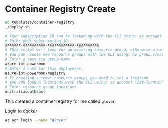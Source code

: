 # Container Registry Create

```bash
cd templates/container-registry
./deploy.sh

# Your subscription ID can be looked up with the CLI using: az account show --out json
# Enter your subscription ID:
XXXXXXX-XXXXXXXXXX-XXXXXXXXXXXX-XXXXXXXXXX
# This script will look for an existing resource group, otherwise a new one will be created
# You can create new resource groups with the CLI using: az group create
# Enter a resource group name
azure-iot-powermon
# Enter a name for this deployment:
azure-iot-powermon-registry
# If creating a *new* resource group, you need to set a location
# You can lookup locations with the CLI using: az account list-locations
# Enter resource group location:
australiasoutheast
```

This created a container registry for me called `glover`

Login to docker

```bash
az acr login --name "glover"
```
